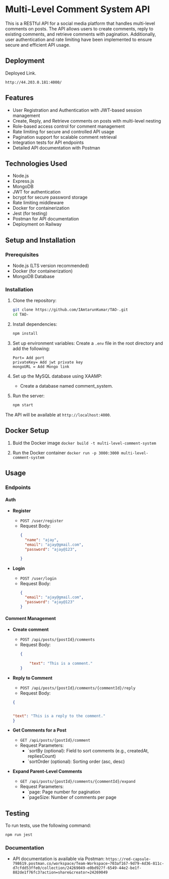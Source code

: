 # Multi-Level Comment System API

This is a RESTful API for a social media platform that handles multi-level comments on posts. The API allows users to create comments, reply to existing comments, and retrieve comments with pagination. Additionally, user authentication and rate limiting have been implemented to ensure secure and efficient API usage.

## Deployment
 Deployed Link.
 
 ```http://44.203.0.181:4000/```

 
## Features

- User Registration and Authentication with JWT-based session management
- Create, Reply, and Retrieve comments on posts with multi-level nesting
- Role-based access control for comment management
- Rate limiting for secure and controlled API usage
- Pagination support for scalable comment retrieval
- Integration tests for API endpoints
- Detailed API documentation with Postman

## Technologies Used

- Node.js
- Express.js
- MongoDB
- JWT for authentication
- bcrypt for secure password storage
- Rate limiting middleware
- Docker for containerization
- Jest (for testing)
- Postman for API documentation
- Deployment on Railway

## Setup and Installation

### Prerequisites

- Node.js (LTS version recommended)
- Docker (for containerization)
- MongoDB Database

### Installation

1. Clone the repository:
    ```sh
    git clone https://github.com/IAmtarunKumar/TAO-.git
    cd TAO-
    ```

2. Install dependencies:
    ```sh
    npm install
    ```

3. Set up environment variables:
    Create a `.env` file in the root directory and add the following:
    ```env
    Port= Add port
    privateKey= Add jwt private key
    mongoURL = Add Mongo link
    
    ```

4. Set up the MySQL database using XAAMP:
   - Create a database named comment_system.


5. Run the server:
    ```sh
    npm start
    ```

The API will be available at `http://localhost:4000`.


## Docker Setup

1. Buid the Docker image
```docker build -t multi-level-comment-system```

2. Run the Docker container
```docker run -p 3000:3000 multi-level-comment-system```





## Usage

### Endpoints

#### Auth

- **Register**
  - `POST /user/register`
  - Request Body:
    ```json
    {
      "name": "ajay",
      "email": "ajay@gmail.com",
      "password": "ajay@123",

    }
    ```

- **Login**
  - `POST /user/login`
  - Request Body:
    ```json
    {
      "email": "ajay@gmail.com",
      "password": "ajay@123"
    }
    ```







#### Comment Management



- **Create comment** 
  - `POST /api/posts/{postId}/comments`
  - Request Body:
    ```json
    {
     
        "text": "This is a comment."
    }
    ```

- **Reply to Comment** 
  - `POST /api/posts/{postId}/comments/{commentId}/reply`
   - Request Body:
    ```json
    {
    
 
  "text": "This is a reply to the comment."
    }
    ```


- **Get Comments for a Post** 
  - `GET /api/posts/{postId}/comment`
  - Request Parameters:
    - `sortBy (optional): Field to sort comments (e.g., createdAt, repliesCount)
    - `sortOrder (optional): Sorting order (asc, desc)

- **Expand Parent-Level Comments** 
  - `GET /api/posts/{postId}/comments/{commentId}/expand`
  - Request Parameters:
    - `page: Page number for pagination
    - `pageSize: Number of comments per page



## Testing

To run tests, use the following command:
```sh
npm run jest
```

### Documentation

- API documentation is available via Postman:
`https://red-capsule-798619.postman.co/workspace/Team-Workspace~703af167-9d79-4d36-811c-d7cfdd53ffe0/collection/24269049-e0bd927f-6549-44e2-be1f-882de1f76fc3?action=share&creator=24269049`


